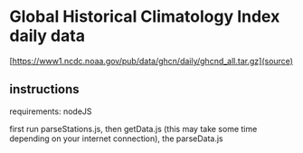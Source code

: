 # Global Historical Climatology Index daily data

[https://www1.ncdc.noaa.gov/pub/data/ghcn/daily/ghcnd_all.tar.gz](source)

## instructions

requirements: nodeJS

first run parseStations.js, then getData.js (this may take some time depending on your internet connection), the parseData.js
